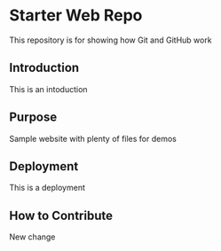# Starter Web Repo

This repository is for showing how Git and GitHub work

## Introduction

This is an intoduction

## Purpose

Sample website with plenty of files for demos

## Deployment

This is a deployment

## How to Contribute

New change